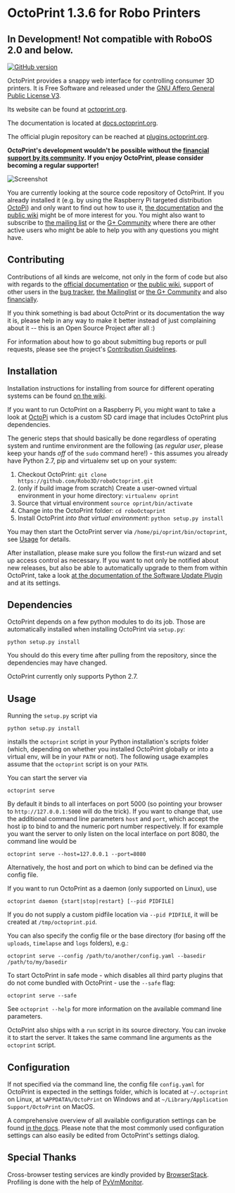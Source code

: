 #  OctoPrint 1.3.6 for Robo Printers 
## In Development!  Not compatible with RoboOS 2.0 and below.


[![GitHub version](https://badge.fury.io/gh/Robo3D%2FroboOctoprint.svg)](https://badge.fury.io/gh/Robo3D%2FroboOctoprint)

OctoPrint provides a snappy web interface for controlling consumer 3D printers. It is Free Software
and released under the [GNU Affero General Public License V3](http://www.gnu.org/licenses/agpl.html).

Its website can be found at [octoprint.org](https://octoprint.org/?utm_source=github&utm_medium=readme).

The documentation is located at [docs.octoprint.org](http://docs.octoprint.org).

The official plugin repository can be reached at [plugins.octoprint.org](https://plugins.octoprint.org/?utm_source=github&utm_medium=readme).

**OctoPrint's development wouldn't be possible without the [financial support by its community](https://octoprint.org/support-octoprint/?utm_source=github&utm_medium=readme).
If you enjoy OctoPrint, please consider becoming a regular supporter!**

![Screenshot](http://i.imgur.com/dF3noFp.png)

You are currently looking at the source code repository of OctoPrint. If you already installed it
(e.g. by using the Raspberry Pi targeted distribution [OctoPi](https://github.com/guysoft/OctoPi)) and only
want to find out how to use it, [the documentation](http://docs.octoprint.org/) and [the public wiki](https://github.com/foosel/OctoPrint/wiki)
might be of more interest for you. You might also want to subscribe to [the mailing list](https://groups.google.com/group/octoprint)
or the [G+ Community](https://plus.google.com/communities/102771308349328485741) where there are other active users who might be
able to help you with any questions you might have.

## Contributing

Contributions of all kinds are welcome, not only in the form of code but also with regards to the
[official documentation](http://docs.octoprint.org/) or [the public wiki](https://github.com/foosel/OctoPrint/wiki), support
of other users in the [bug tracker](https://github.com/foosel/OctoPrint/issues),
[the Mailinglist](https://groups.google.com/group/octoprint) or
[the G+ Community](https://plus.google.com/communities/102771308349328485741) and also [financially](https://octoprint.org/support-octoprint/?utm_source=github&utm_medium=readme).

If you think something is bad about OctoPrint or its documentation the way it is, please help
in any way to make it better instead of just complaining about it -- this is an Open Source Project
after all :)

For information about how to go about submitting bug reports or pull requests, please see the project's
[Contribution Guidelines](https://github.com/foosel/OctoPrint/blob/master/CONTRIBUTING.md).

## Installation

Installation instructions for installing from source for different operating
systems can be found [on the wiki](https://github.com/foosel/OctoPrint/wiki#assorted-guides).

If you want to run OctoPrint on a Raspberry Pi, you might want to take a look at [OctoPi](https://github.com/guysoft/OctoPi)
which is a custom SD card image that includes OctoPrint plus dependencies.

The generic steps that should basically be done regardless of operating system
and runtime environment are the following (as *regular
user*, please keep your hands *off* of the `sudo` command here!) - this assumes
you already have Python 2.7, pip and virtualenv set up on your system:

1. Checkout OctoPrint: `git clone https://github.com/Robo3D/roboOctoprint.git`
2. (only if build image from scratch) Create a user-owned virtual environment in your home directory: `virtualenv oprint`
3. Source that virtual environment `source oprint/bin/activate`
4. Change into the OctoPrint folder: `cd roboOctoprint`
6. Install OctoPrint *into that virtual environment*: `python setup.py install`

You may then start the OctoPrint server via `/home/pi/oprint/bin/octoprint`, see [Usage](#usage)
for details.

After installation, please make sure you follow the first-run wizard and set up
access control as necessary. If you want to not only be notified about new
releases, but also be able to automatically upgrade to them from within
OctoPrint, take a look [at the documentation of the Software Update Plugin](https://github.com/foosel/OctoPrint/wiki/Plugin:-Software-Update#making-octoprint-updateable-on-existing-installations)
and at its settings.

## Dependencies

OctoPrint depends on a few python modules to do its job. Those are automatically installed when installing
OctoPrint via `setup.py`:

    python setup.py install

You should do this every time after pulling from the repository, since the dependencies may have changed.

OctoPrint currently only supports Python 2.7.

## Usage

Running the `setup.py` script via

    python setup.py install

installs the `octoprint` script in your Python installation's scripts folder
(which, depending on whether you installed OctoPrint globally or into a virtual env, will be in your `PATH` or not). The
following usage examples assume that the `octoprint` script is on your `PATH`.

You can start the server via

    octoprint serve

By default it binds to all interfaces on port 5000 (so pointing your browser to `http://127.0.0.1:5000`
will do the trick). If you want to change that, use the additional command line parameters `host` and `port`,
which accept the host ip to bind to and the numeric port number respectively. If for example you want the server
to only listen on the local interface on port 8080, the command line would be

    octoprint serve --host=127.0.0.1 --port=8080

Alternatively, the host and port on which to bind can be defined via the config file.

If you want to run OctoPrint as a daemon (only supported on Linux), use

    octoprint daemon {start|stop|restart} [--pid PIDFILE]

If you do not supply a custom pidfile location via `--pid PIDFILE`, it will be created at `/tmp/octoprint.pid`.

You can also specify the config file or the base directory (for basing off the `uploads`, `timelapse` and `logs` folders),
e.g.:

    octoprint serve --config /path/to/another/config.yaml --basedir /path/to/my/basedir

To start OctoPrint in safe mode - which disables all third party plugins that do not come bundled with OctoPrint - use
the ``--safe`` flag:

    octoprint serve --safe

See `octoprint --help` for more information on the available command line parameters.

OctoPrint also ships with a `run` script in its source directory. You can invoke it to start the server. It
takes the same command line arguments as the `octoprint` script.

## Configuration

If not specified via the command line, the config file `config.yaml` for OctoPrint is expected in the settings folder,
which is located at `~/.octoprint` on Linux, at `%APPDATA%/OctoPrint` on Windows and
at `~/Library/Application Support/OctoPrint` on MacOS.

A comprehensive overview of all available configuration settings can be found
[in the docs](http://docs.octoprint.org/en/master/configuration/config_yaml.html).
Please note that the most commonly used configuration settings can also easily
be edited from OctoPrint's settings dialog.

## Special Thanks

Cross-browser testing services are kindly provided by [BrowserStack](http://www.browserstack.com/).
Profiling is done with the help of [PyVmMonitor](http://www.pyvmmonitor.com).
